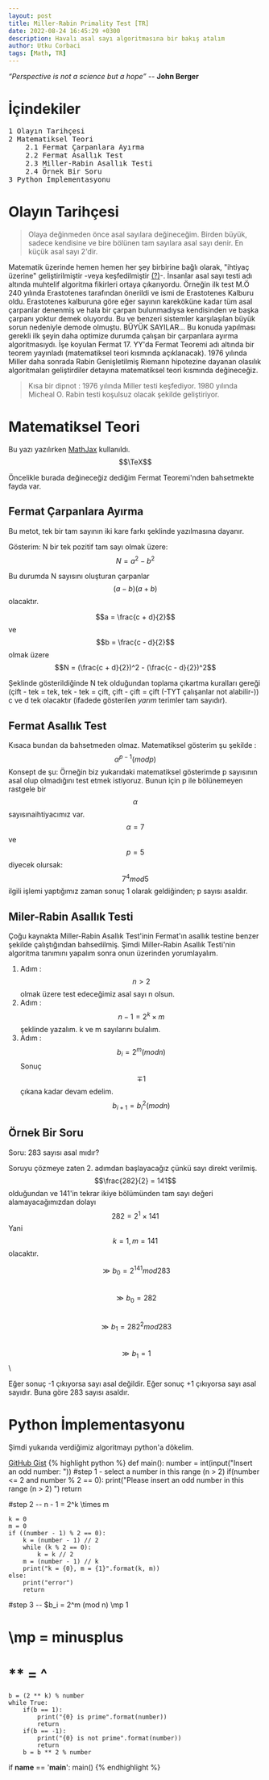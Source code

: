 ```yaml
---
layout: post
title: Miller-Rabin Primality Test [TR]
date: 2022-08-24 16:45:29 +0300
description: Havalı asal sayı algoritmasına bir bakış atalım
author: Utku Corbaci
tags: [Math, TR]
---
```


_“Perspective is not a science but a hope”_
-- **John Berger**

# İçindekiler

<pre>
1 Olayın Tarihçesi
2 Matematiksel Teori
    2.1 Fermat Çarpanlara Ayırma
    2.2 Fermat Asallık Test
    2.3 Miller-Rabin Asallık Testi
    2.4 Örnek Bir Soru
3 Python İmplementasyonu
</pre>

# Olayın Tarihçesi
> Olaya değinmeden önce asal sayılara değineceğim. Birden büyük, sadece kendisine ve bire bölünen tam sayılara asal sayı denir. En küçük asal sayı 2'dir.

Matematik üzerinde hemen hemen her şey birbirine bağlı olarak, "ihtiyaç üzerine" geliştirilmiştir -veya keşfedilmiştir [(?)](https://evrimagaci.org/matematik-bir-kesif-mi-yoksa-icat-mi-8094)-. İnsanlar asal sayı testi adı altında muhtelif algoritma fikirleri ortaya çıkarıyordu. Örneğin ilk test M.Ö 240 yılında Erastotenes tarafından önerildi ve ismi de Erastotenes Kalburu oldu. Erastotenes kalburuna göre eğer sayının kareköküne kadar tüm asal çarpanlar denenmiş ve hala bir çarpan bulunmadıysa kendisinden ve başka çarpanı yoktur demek oluyordu. Bu ve benzeri sistemler karşılaşılan büyük sorun nedeniyle demode olmuştu. BÜYÜK SAYILAR... Bu konuda yapılması gerekli ilk şeyin daha optimize durumda çalışan bir çarpanlara ayırma algoritmasıydı. İşe koyulan Fermat 17. YY'da Fermat Teoremi adı altında bir teorem yayınladı (matematiksel teori kısmında açıklanacak).  1976 yılında Miller daha sonrada Rabin Genişletilmiş Riemann hipotezine dayanan olasılık algoritmaları geliştirdiler detayına matematiksel teori kısmında değineceğiz.  

> Kısa bir dipnot : 1976 yılında Miller testi keşfediyor. 1980 yılında Micheal O. Rabin testi koşulsuz olacak şekilde geliştiriyor.

# Matematiksel Teori
Bu yazı yazılırken [MathJax](https://www.mathjax.org/) kullanıldı. $$\TeX$$

Öncelikle burada değineceğiz dediğim Fermat Teoremi'nden bahsetmekte fayda var. 
## Fermat Çarpanlara Ayırma
Bu metot, tek bir tam sayının iki kare farkı şeklinde yazılmasına dayanır.

Gösterim:
N bir tek pozitif tam sayı olmak üzere:
$$N = a^2 - b^2$$

Bu durumda N sayısını oluşturan çarpanlar $$(a - b)(a + b)$$ olacaktır.

$$a = \frac{c + d}{2}$$ ve $$b = \frac{c - d}{2}$$ olmak üzere
$$N = (\frac{c + d}{2})^2 - (\frac{c - d}{2})^2$$

Şeklinde gösterildiğinde N tek olduğundan toplama çıkartma kuralları gereği (çift - tek = tek, tek - tek = çift, çift - çift = çift (-TYT çalışanlar not alabilir-)) c ve d tek olacaktır (ifadede gösterilen _yarım_ terimler tam sayıdır).

## Fermat Asallık Test 
Kısaca bundan da bahsetmeden olmaz. Matematiksel gösterim şu şekilde : 
$$\alpha^{p-1} (mod p) $$ 
Konsept de şu:
Örneğin biz yukarıdaki matematiksel gösterimde p sayısının asal olup olmadığını test etmek istiyoruz. Bunun için p ile bölünemeyen rastgele bir $$\alpha$$ sayısınaihtiyacımız var.
$$\alpha = 7$$ ve $$p = 5$$ diyecek olursak:
$$7^{4} mod 5 $$ ilgili işlemi yaptığımız zaman sonuç 1 olarak geldiğinden; p sayısı asaldır.

## Miler-Rabin Asallık Testi
Çoğu kaynakta Miller-Rabin Asallık Test'inin Fermat'ın asallık testine benzer şekilde çalıştığından bahsedilmiş. Şimdi Miller-Rabin Asallık Testi'nin algoritma tanımını yapalım sonra onun üzerinden yorumlayalım.

1. Adım : $$n > 2$$ olmak üzere test edeceğimiz asal sayı n olsun.
2. Adım : $$n - 1 = 2^k \times m$$ şeklinde yazalım. k ve m sayılarını bulalım.
3. Adım : $$b_i = 2^m (mod n)$$ Sonuç $$\mp 1$$ çıkana kadar devam edelim.
$$b_{i+1} = b_i^{2} (mod n)$$

## Örnek Bir Soru
Soru: 283 sayısı asal mıdır?

Soruyu çözmeye zaten 2. adımdan başlayacağız çünkü sayı direkt verilmiş.
$$\frac{282}{2} = 141$$ olduğundan ve 141'in tekrar ikiye bölümünden tam sayı değeri alamayacağımızdan dolayı $$282 = 2^1 \times 141$$
Yani $$k = 1, m = 141$$ olacaktır. 

$$\gg b_0 = 2^141 mod 283$$\
$$\gg b_0 = 282$$\
$$\gg b_1 = 282^2 mod 283$$\
$$\gg b_1 = 1$$\

Eğer sonuç -1 çıkıyorsa sayı asal değildir.
Eğer sonuç +1 çıkıyorsa sayı asal sayıdır. Buna göre 283 sayısı asaldır.

# Python İmplementasyonu
Şimdi yukarıda verdiğimiz algoritmayı python'a dökelim.

[GitHub Gist](https://gist.github.com/polynomen/4b8975c04127225a3a198b0a2490ff40)
{% highlight python %}
def main():
    number = int(input("Insert an odd number: "))
    #step 1 - select a number in this range (n > 2)
    if(number <= 2 and 
    number % 2 == 0):
        print("Please insert an odd number in this range (n > 2) ")
        return
    
#step 2 -- n - 1 = 2^k \times m

    k = 0
    m = 0
    if ((number - 1) % 2 == 0):
        k = (number - 1) // 2
        while (k % 2 == 0):
            k = k // 2
        m = (number - 1) // k
        print("k = {0}, m = {1}".format(k, m))
    else:
        print("error")
        return
    
#step 3 -- $b_i = 2^m (mod n) \mp 1
# \mp = minusplus
# ** = ^

    b = (2 ** k) % number
    while True:
        if(b == 1):
            print("{0} is prime".format(number))
            return
        if(b == -1):
            print("{0} is not prime".format(number))
            return
        b = b ** 2 % number

if __name__ == '__main__':
    main()
{% endhighlight %}

